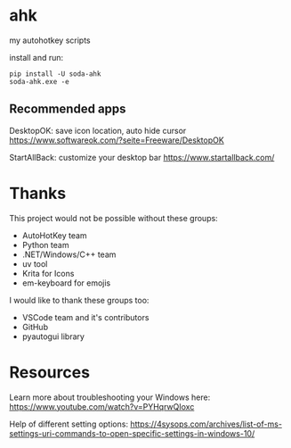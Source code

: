 # ahk
my autohotkey scripts

install and run:
```
pip install -U soda-ahk
soda-ahk.exe -e
```

## Recommended apps

DesktopOK: save icon location, auto hide cursor
<https://www.softwareok.com/?seite=Freeware/DesktopOK>

StartAllBack: customize your desktop bar
<https://www.startallback.com/>

# Thanks

This project would not be possible without these groups:

 - AutoHotKey team
 - Python team
 - .NET/Windows/C++ team
 - uv tool
 - Krita for Icons
 - em-keyboard for emojis

I would like to thank these groups too:
 - VSCode team and it's contributors
 - GitHub
 - pyautogui library

# Resources

Learn more about troubleshooting your Windows here:
<https://www.youtube.com/watch?v=PYHqrwQIoxc>

Help of different setting options:
<https://4sysops.com/archives/list-of-ms-settings-uri-commands-to-open-specific-settings-in-windows-10/>
